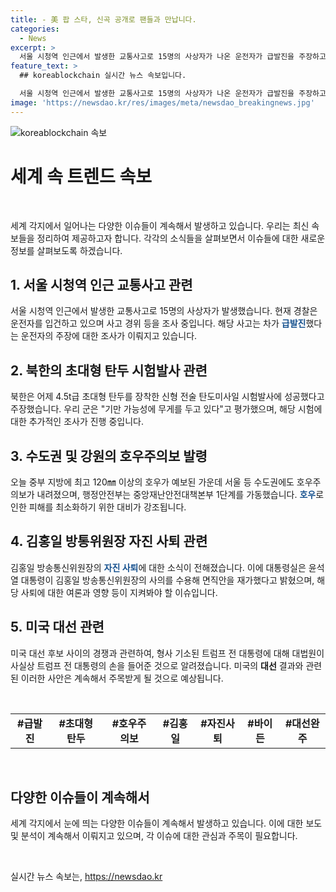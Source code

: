```yaml
---
title: - 美 팝 스타, 신곡 공개로 팬들과 만납니다.
categories:
  - News
excerpt: >
  서울 시청역 인근에서 발생한 교통사고로 15명의 사상자가 나온 운전자가 급발진을 주장하고 있지만, 경찰은 이를 피의자 주장으로 보고 엄중 수사 중이다. 북한은 4.5t급 초대형 탄두를 장착한 전술 탄도미사일 시험발사에 성공했다 주장했으나 우리 군은 기만 가능성에 대비 중이다. 수도권과 강원지역에 호우주의보가 내려지며 중부지방에는 최고 120mm 이상의 호우가 예보되어 행정안전부가 대책본부를 가동했다. 미 대통령 선거 후보인 바이든은 트럼프 전 대통령의 압박과 대선 결과 뒤집기 시도 혐의로 형사 기소된 트럼프에 관한 대법원의 결정에 대한 논란 속에 직무에 집중할 계획이다.
feature_text: >
  ## koreablockchain 실시간 뉴스 속보입니다.

  서울 시청역 인근에서 발생한 교통사고로 15명의 사상자가 나온 운전자가 급발진을 주장하고 있지만, 경찰은 이를 피의자 주장으로 보고 엄중 수사 중이다. 북한은 4.5t급 초대형 탄두를 장착한 전술 탄도미사일 시험발사에 성공했다 주장했으나 우리 군은 기만 가능성에 대비 중이다. 수도권과 강원지역에 호우주의보가 내려지며 중부지방에는 최고 120mm 이상의 호우가 예보되어 행정안전부가 대책본부를 가동했다. 미 대통령 선거 후보인 바이든은 트럼프 전 대통령의 압박과 대선 결과 뒤집기 시도 혐의로 형사 기소된 트럼프에 관한 대법원의 결정에 대한 논란 속에 직무에 집중할 계획이다.
image: 'https://newsdao.kr/res/images/meta/newsdao_breakingnews.jpg'
---
```


<p><img src="https://newsdao.kr/res/images/meta/newsdao_breakingnews.jpg" alt="koreablockchain 속보" /></p>

<h1 data-ke-size="size26"><b>세계 속 트렌드 속보</b></h1>

<p data-ke-size="size16">&nbsp;</p>

<p data-ke-size="size16">세계 각지에서 일어나는 다양한 이슈들이 계속해서 발생하고 있습니다. 우리는 최신 속보들을 정리하여 제공하고자 합니다. 각각의 소식들을 살펴보면서 이슈들에 대한 새로운 정보를 살펴보도록 하겠습니다.</p>

<h2 data-ke-size="size24"><b>1. 서울 시청역 인근 교통사고 관련</b></h2>

<p data-ke-size="size16">서울 시청역 인근에서 발생한 교통사고로 15명의 사상자가 발생했습니다. 현재 경찰은 운전자를 입건하고 있으며 사고 경위 등을 조사 중입니다. 해당 사고는 차가 <b><span style="color: #1a5490;">급발진</span></b>했다는 운전자의 주장에 대한 조사가 이뤄지고 있습니다.</p>

<h2 data-ke-size="size24"><b>2. 북한의 초대형 탄두 시험발사 관련</b></h2>

<p data-ke-size="size16">북한은 어제 4.5t급 초대형 탄두를 장착한 신형 전술 탄도미사일 시험발사에 성공했다고 주장했습니다. 우리 군은 "기만 가능성에 무게를 두고 있다"고 평가했으며, 해당 시험에 대한 추가적인 조사가 진행 중입니다.</p>

<h2 data-ke-size="size24"><b>3. 수도권 및 강원의 호우주의보 발령</b></h2>

<p data-ke-size="size16">오늘 중부 지방에 최고 120㎜ 이상의 호우가 예보된 가운데 서울 등 수도권에도 호우주의보가 내려졌으며, 행정안전부는 중앙재난안전대책본부 1단계를 가동했습니다. <b><span style="color: #1a5490;">호우</span></b>로 인한 피해를 최소화하기 위한 대비가 강조됩니다.</p>

<h2 data-ke-size="size24"><b>4. 김홍일 방통위원장 자진 사퇴 관련</b></h2>

<p data-ke-size="size16">김홍일 방송통신위원장의 <b><span style="color: #1a5490;">자진 사퇴</span></b>에 대한 소식이 전해졌습니다. 이에 대통령실은 윤석열 대통령이 김홍일 방송통신위원장의 사의를 수용해 면직안을 재가했다고 밝혔으며, 해당 사퇴에 대한 여론과 영향 등이 지켜봐야 할 이슈입니다.</p>

<h2 data-ke-size="size24"><b>5. 미국 대선 관련</b></h2>

<p data-ke-size="size16">미국 대선 후보 사이의 경쟁과 관련하여, 형사 기소된 트럼프 전 대통령에 대해 대법원이 사실상 트럼프 전 대통령의 손을 들어준 것으로 알려졌습니다. 미국의 <b>대선</b> 결과와 관련된 이러한 사안은 계속해서 주목받게 될 것으로 예상됩니다.</p>

<p data-ke-size="size16">&nbsp;</p>

<table>
    <tbody>
        <tr>
            <td style="text-align: center; height: 17px;"><b>#급발진</b></td>
            <td style="text-align: center; height: 17px;"><b>#초대형탄두</b></td>
            <td style="text-align: center; height: 17px;"><b>#호우주의보</b></td>
            <td style="text-align: center; height: 17px;"><b>#김홍일</b></td>
            <td style="text-align: center; height: 17px;"><b>#자진사퇴</b></td>
            <td style="text-align: center; height: 17px;"><b>#바이든</b></td>
            <td style="text-align: center; height: 17px;"><b>#대선완주</b></td>
        </tr>
    </tbody>
</table>

<p data-ke-size="size16">&nbsp;</p>

<h2 data-ke-size="size24"><b>다양한 이슈들이 계속해서</b></h2>

<p data-ke-size="size16">세계 각지에서 눈에 띄는 다양한 이슈들이 계속해서 발생하고 있습니다. 이에 대한 보도 및 분석이 계속해서 이뤄지고 있으며, 각 이슈에 대한 관심과 주목이 필요합니다.</p>

<p data-ke-size="size16">&nbsp;</p>
실시간 뉴스 속보는, <a href="https://newsdao.kr" rel="dofollow">https://newsdao.kr</a>


